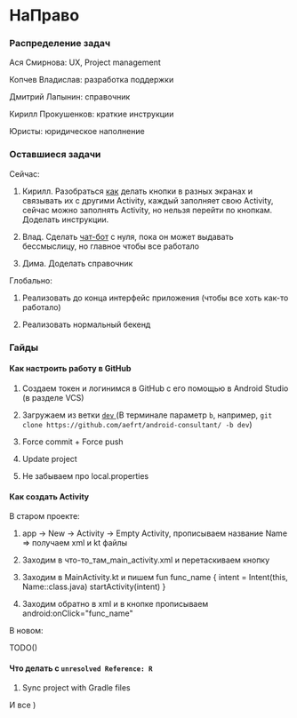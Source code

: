 # НаПраво

### Распределение задач

Ася Смирнова: UX, Project management

Копчев Владислав: разработка поддержки

Дмитрий Лапынин: справочник

Кирилл Прокушенков: краткие инструкции 

Юристы: юридическое наполнение

### Оставшиеся задачи

Сейчас:

1. Кирилл. Разобраться [как](https://www.youtube.com/watch?v=4pevVON0v-U&t=1627s) делать кнопки в разных экранах и связывать их с другими Activity, каждый заполняет свою Activity, сейчас можно заполнять Activity, но нельзя перейти по кнопкам. Доделать инструкции. 

2. Влад. Сделать [чат-бот](https://www.youtube.com/watch?v=gFtajvZajrg) с нуля, пока он может выдавать бессмыслицу, но главное чтобы все работало

3. Дима. Доделать справочник

Глобально:

1. Реализовать до конца интерфейс приложения (чтобы все хоть как-то работало)

2. Реализовать нормальный бекенд

### Гайды

#### Как настроить работу в GitHub

1. Создаем токен и логинимся в GitHub с его помощью в Android Studio (в разделе VCS)

2. Загружаем из ветки [`dev` ](https://github.com/aefrt/android-consultant/tree/dev) (В терминале параметр `b`, например, `git clone https://github.com/aefrt/android-consultant/ -b dev`) 

3. Force commit + Force push 

4. Update project

5. Не забываем про local.properties

#### Как создать Activity

В старом проекте:

1. app -> New -> Activity -> Empty Activity, прописываем название Name => получаем xml и kt файлы

2. Заходим в что-то_там_main_activity.xml и перетаскиваем кнопку

3. Заходим в MainActivity.kt и пишем fun func_name { intent = Intent(this, Name::class.java)
        startActivity(intent) }
        
4. Заходим обратно в xml и в кнопке прописываем android:onClick="func_name"

В новом:

TODO()

#### Что делать с `unresolved Reference: R`

1. Sync project with Gradle files

И все )
